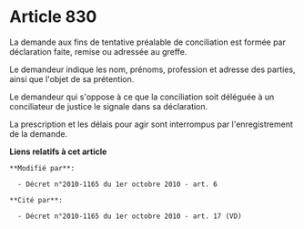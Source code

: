 # Article 830

La demande aux fins de tentative préalable de conciliation est formée par déclaration faite, remise ou adressée au greffe.

Le demandeur indique les nom, prénoms, profession et adresse des parties, ainsi que l'objet de sa prétention.

Le demandeur qui s'oppose à ce que la conciliation soit déléguée à un conciliateur de justice le signale dans sa déclaration.

La prescription et les délais pour agir sont interrompus par l'enregistrement de la demande.

**Liens relatifs à cet article**

	**Modifié par**:

	  - Décret n°2010-1165 du 1er octobre 2010 - art. 6

	**Cité par**:

	  - Décret n°2010-1165 du 1er octobre 2010 - art. 17 (VD)
